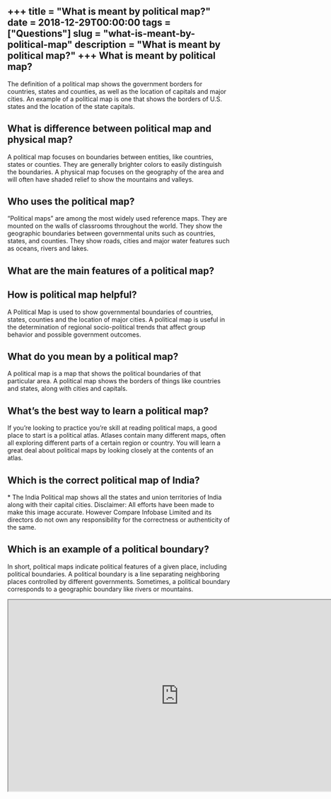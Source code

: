 +++
title = "What is meant by political map?"
date = 2018-12-29T00:00:00
tags = ["Questions"]
slug = "what-is-meant-by-political-map"
description = "What is meant by political map?"
+++
What is meant by political map?
-------------------------------

The definition of a political map shows the government borders for countries, states and counties, as well as the location of capitals and major cities. An example of a political map is one that shows the borders of U.S. states and the location of the state capitals.

What is difference between political map and physical map?
----------------------------------------------------------

A political map focuses on boundaries between entities, like countries, states or counties. They are generally brighter colors to easily distinguish the boundaries. A physical map focuses on the geography of the area and will often have shaded relief to show the mountains and valleys.

Who uses the political map?
---------------------------

“Political maps” are among the most widely used reference maps. They are mounted on the walls of classrooms throughout the world. They show the geographic boundaries between governmental units such as countries, states, and counties. They show roads, cities and major water features such as oceans, rivers and lakes.

What are the main features of a political map?
----------------------------------------------

How is political map helpful?
-----------------------------

A Political Map is used to show governmental boundaries of countries, states, counties and the location of major cities. A political map is useful in the determination of regional socio-political trends that affect group behavior and possible government outcomes.

What do you mean by a political map?
------------------------------------

A political map is a map that shows the political boundaries of that particular area. A political map shows the borders of things like countries and states, along with cities and capitals.

What’s the best way to learn a political map?
---------------------------------------------

If you’re looking to practice you’re skill at reading political maps, a good place to start is a political atlas. Atlases contain many different maps, often all exploring different parts of a certain region or country. You will learn a great deal about political maps by looking closely at the contents of an atlas.

Which is the correct political map of India?
--------------------------------------------

\* The India Political map shows all the states and union territories of India along with their capital cities. Disclaimer: All efforts have been made to make this image accurate. However Compare Infobase Limited and its directors do not own any responsibility for the correctness or authenticity of the same.

Which is an example of a political boundary?
--------------------------------------------

In short, political maps indicate political features of a given place, including political boundaries. A political boundary is a line separating neighboring places controlled by different governments. Sometimes, a political boundary corresponds to a geographic boundary like rivers or mountains.

<iframe allow="accelerometer; autoplay; clipboard-write; encrypted-media; gyroscope; picture-in-picture" allowfullscreen="" class="__youtube_prefs__  epyt-is-override  no-lazyload" data-no-lazy="1" data-origheight="433" data-origwidth="770" data-skipgform_ajax_framebjll="" height="433" id="_ytid_96792" loading="lazy" src="https://www.youtube.com/embed/1WmoMQdUGGM?enablejsapi=1&autoplay=0&cc_load_policy=0&cc_lang_pref=&iv_load_policy=1&loop=0&modestbranding=0&rel=1&fs=1&playsinline=0&autohide=2&theme=dark&color=red&controls=1&" title="YouTube player" width="770"></iframe>